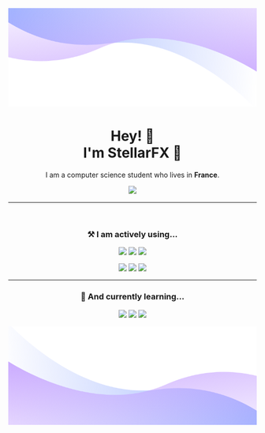 <img style="height:12.5rem; width:100%" src="./images/top2.png">

<h1 align='center'>Hey! 👋 <br/>I'm StellarFX 🌌</h1>
<p align='center'>I am a computer science student who lives in <b>France</b>.</p>
<p align='center'>
    <a href='https://discord.com/users/108912248113664000'><img src="https://img.shields.io/badge/stellarfx-5865F2?style=for-the-badge&logo=discord&logoColor=white"/></a>
</p>

<hr>
<br/>

<h3 align='center'>⚒️ I am actively using...</h3>

<p align='center'>
    <img src="https://img.shields.io/badge/TypeScript-3178C6?style=for-the-badge&logo=typescript&logoColor=white"/>
    <img src="https://img.shields.io/badge/JavaScript-F7DF1E?style=for-the-badge&logo=javascript&logoColor=black"/>
    <img src="https://img.shields.io/badge/Kotlin-7F52FF?style=for-the-badge&logo=kotlin&logoColor=white"/>
</p>
<p align='center'>
    <img src="https://img.shields.io/badge/React-61DAFB?style=for-the-badge&logo=react&logoColor=black"/>
    <img src="https://img.shields.io/badge/Svelte-FF3E00?style=for-the-badge&logo=svelte&logoColor=white"/>
    <img src="https://img.shields.io/badge/Tailwind%20CSS-06B6D4?style=for-the-badge&logo=TailwindCSS&logoColor=white"/>
</p>


<hr>

<h3 align='center'>🧠 And currently learning...</h3>
<p align='center'>
    <img src="https://img.shields.io/badge/Neo4J-4581C3?style=for-the-badge&logo=neo4j&logoColor=white"/>
    <img src="https://img.shields.io/badge/Rust-000000?style=for-the-badge&logo=rust&logoColor=white"/>
    <img src="https://img.shields.io/badge/Go-00ADD8?style=for-the-badge&logo=go&logoColor=white"/>
</p>

<img style="height:12.5rem; width:100%" src="./images/bot2.png">
